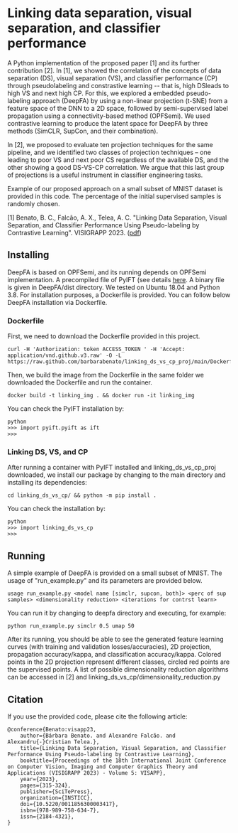 # Linking data separation, visual separation, and classifier performance

A Python implementation of the proposed paper [1] and its further contribution [2]. In [1], we showed the correlation of the concepts of data separation (DS), visual separation (VS), and classifier performance (CP) through pseudolabeling and constrastive learning -- that is, high DSleads to high VS and next high CP. For this, we explored a  embedded pseudo-labeling approach (DeepFA) by using a non-linear projection (t-SNE) from a feature space of the DNN to a 2D space, followed by semi-supervised label propagation using a connectivity-based method (OPFSemi). We used contrastive learning to produce the latent space for DeepFA by three methods (SimCLR, SupCon, and their combination).

In [2], we proposed to evaluate ten projection techniques for the same pipeline, and we identified two classes of projection techniques – one leading to poor VS and next poor CS regardless of the available DS, and the other showing a good DS-VS-CP correlation. We argue that this last group of projections is a useful instrument in classifier engineering tasks.

Example of our proposed approach on a small subset of MNIST dataset is provided in this code. The percentage of the initial supervised samples is randomly chosen.

[1] Benato, B. C., Falcão, A. X., Telea, A. C. "Linking Data Separation, Visual Separation, and Classifier Performance Using Pseudo-labeling by Contrastive Learning". VISIGRAPP 2023. ([pdf](https://webspace.science.uu.nl/~telea001/uploads/PAPERS/VISAPP23/paper.pdf))

## Installing

DeepFA is based on OPFSemi, and its running depends on OPFSemi implementation. A precompiled file of PyIFT (see details [here](https://github.com/JoOkuma/PyIFT). A binary file is given in DeepFA/dist directory. We tested on Ubuntu 18.04 and Python 3.8. For installation purposes, a Dockerfile is provided. You can follow below DeepFA installation via Dockerfile.

### Dockerfile 

First, we need to download the Dockerfile provided in this project.
```
curl -H 'Authorization: token ACCESS_TOKEN ' -H 'Accept: application/vnd.github.v3.raw' -O -L https://raw.github.com/barbarabenato/linking_ds_vs_cp_proj/main/Dockerfile
```

Then, we build the image from the Dockerfile in the same folder we downloaded the Dockerfile and run the container. 

```
docker build -t linking_img . && docker run -it linking_img 
```

You can check the PyIFT installation by:
```
python
>>> import pyift.pyift as ift
>>>
```


### Linking DS, VS, and CP
After running a container with PyIFT installed and linking_ds_vs_cp_proj downloaded, we install our package by changing to the main directory and installing its dependencies:
```
cd linking_ds_vs_cp/ && python -m pip install .
```

You can check the installation by:
```
python
>>> import linking_ds_vs_cp
>>>
```

## Running
A simple example of DeepFA is provided on a small subset of MNIST. The usage of "run_example.py" and its parameters are provided below.
```
usage run_example.py <model name [simclr, supcon, both]> <perc of sup samples> <dimensionality reduction> <iterations for contrst learn>
```

You can run it by changing to deepfa directory and executing, for example:
```
python run_example.py simclr 0.5 umap 50 
```

After its running, you should be able to see the generated feature learning curves (with training and validation losses/accuracies), 2D projection, propagation accuracy/kappa, and classification accuracy/kappa. Colored points in the 2D projection represent different classes, circled red points are the supervised points. A list of possible dimensionality reduction algorithms can be accessed in [2] and linking_ds_vs_cp/dimensionality_reduction.py

## Citation
If you use the provided code, please cite the following article:
```
@conference{Benato:visapp23,
    author={Bárbara Benato. and Alexandre Falcão. and Alexandru{-}Cristian Telea.},
    title={Linking Data Separation, Visual Separation, and Classifier Performance Using Pseudo-labeling by Contrastive Learning},
    booktitle={Proceedings of the 18th International Joint Conference on Computer Vision, Imaging and Computer Graphics Theory and Applications (VISIGRAPP 2023) - Volume 5: VISAPP},
    year={2023},
    pages={315-324},
    publisher={SciTePress},
    organization={INSTICC},
    doi={10.5220/0011856300003417},
    isbn={978-989-758-634-7},
    issn={2184-4321},
}
```

